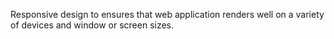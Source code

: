Responsive design to ensures that web application renders well on a variety of devices and window or screen sizes. 